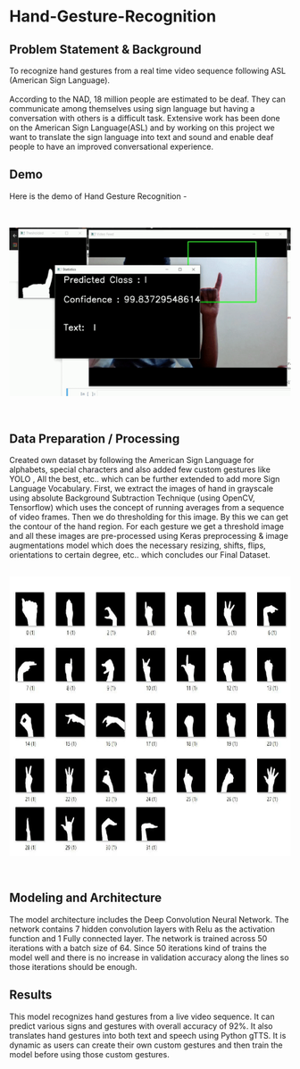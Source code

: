 # Hand-Gesture-Recognition
## Problem Statement & Background
To recognize hand gestures from a real time video sequence following ASL (American Sign Language). <br>
<br>
According to the NAD, 18 million people are estimated to be deaf. They can communicate among themselves using sign language but having a conversation with others is a difficult task. Extensive work has been done on the American Sign Language(ASL) and by working on this project we want to translate the
sign language into text and sound and enable deaf people to have an improved conversational experience.

## Demo

Here is the demo of Hand Gesture Recognition - <br>
<br>
<br>
<p align="center">
  <img src="https://github.com/thota-sasanth/Hand-Gesture-Recognition/blob/master/hand-ges.gif">
</p>
<br>

## Data Preparation / Processing
Created own dataset by following the American Sign Language for alphabets, special characters and also added few custom gestures like YOLO , All the best, etc.. which can be further extended to add more Sign Language Vocabulary. First, we extract the images of hand in grayscale using absolute Background Subtraction Technique (using OpenCV, Tensorflow) which uses the concept of running averages from a sequence of video frames. Then we do thresholding for this image. By this we can get the contour of the hand region. For each gesture we get a threshold image and all these images are pre-processed using Keras preprocessing & image augmentations model which does the necessary resizing, shifts, flips, orientations to certain degree, etc.. which concludes our Final Dataset.
<br>
<br>
<p align="center">
  <img src="https://github.com/thota-sasanth/Hand-Gesture-Recognition/blob/master/hand-data.png" width="600" height="500">
</p>
<br>

## Modeling and Architecture
The model architecture includes the Deep Convolution Neural Network. The network contains 7 hidden convolution layers with Relu as the activation function and 1 Fully connected layer. The network is trained across 50 iterations with a batch size of 64. Since 50 iterations kind of trains the model well and there is no increase in validation accuracy along the lines so those iterations should be enough.
<br>

## Results
This model recognizes hand gestures from a live video sequence. It can predict various signs and gestures with overall accuracy of 92%. It also translates  hand gestures into both text and speech using Python gTTS. It is dynamic as users can create their own custom gestures and then train the model before using those custom gestures.
<br>
<br>
